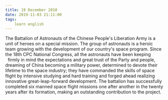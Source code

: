 ```yaml
---
title: 19 December 2018
date: 2019-11-03 21:11:00
tags:
    learn english
---
```

The Battalion of Astronauts of the Chinese People's Liberation Army is a unit of heroes on a special mission. The group of
astronauts is a heroic team growing with the development of our country's space program. Since the 18th CPC National Congress, all the
astronauts have been keeping   firmly in
mind the expectations and great trust of the Party and people, dreaming of
China becoming a military power, determined to devote their lifetime to the
space industry; they have commanded the skills of space flight by intensive
studying and hard training and forged ahead realizing innovative great-leap-forward development. The battalion has successfully
completed six manned space flight missions one after another in the twenty
years after its formation, making an outstanding contribution to the project.